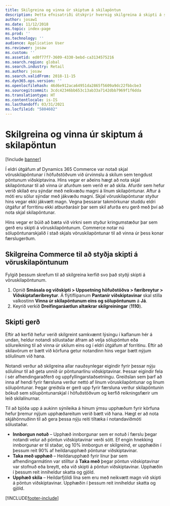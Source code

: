 ```yaml
---
title: Skilgreina og vinna úr skiptum á skilapöntun
description: Þetta efnisatriði útskýrir hvernig skilgreina á skipti á skilum í Dynamics 365 Commerce.
author: josaw1
ms.date: 11/12/2018
ms.topic: index-page
ms.prod: ''
ms.technology: ''
audience: Application User
ms.reviewer: josaw
ms.custom: ''
ms.assetid: ed0f77f7-3609-4330-bebd-ca3134575216
ms.search.region: global
ms.search.industry: Retail
ms.author: josaw
ms.search.validFrom: 2018-11-15
ms.dyn365.ops.version: ''
ms.openlocfilehash: 46d6e912aca64951da2865f5609a9dc22fbbcbe3
ms.sourcegitcommit: 3cdc42346bb653c13ab33a7142dbb7969f1f6dda
ms.translationtype: HT
ms.contentlocale: is-IS
ms.lasthandoff: 03/31/2021
ms.locfileid: "5804602"
---
```

# <a name="configure-and-process-an-exchange-on-a-return-order"></a>Skilgreina og vinna úr skiptum á skilapöntun

[!include [banner](includes/banner.md)]

Í eldri útgáfum af Dynamics 365 Commerce var notað skjal vöruskilapöntunar í höfuðstöðvum við úrvinnslu á skilum sem tengdust pöntunum viðskiptavina. Hins vegar er aðeins hægt að nota skjal skilapöntunar til að vinna úr afurðum sem verið er að skila. Afurðir sem hefur verið skilað eru sýndar með neikvæðu magni á línum skilapöntunar. Aftur á móti eru sölur sýndar með jákvæðu magni. Skjal vöruskilapöntunar styður hins vegar ekki jákvætt magn. Vegna þessarar takmörkunar studdu eldri útgáfur af forritinu ekki atburðarásir þar sem skil afurða eru gerð með því að nota skjal skilapöntunar.

Hins vegar er búið að bæta við virkni sem styður kringumstæður þar sem gerð eru skipti á vöruskilapöntunum. Commerce notar nú sölupöntunarskjalið í stað skjals vöruskilapöntunar til að vinna úr þess konar færslugerðum.

## <a name="configure-commerce-to-support-exchanges-on-return-orders"></a>Skilgreina Commerce til að styðja skipti á vöruskilapöntunum

Fylgið þessum skrefum til að skilgreina kerfið svo það styðji skipti á vöruskilapöntunum.

1. Opnið **Smásala og viðskipti \> Uppsetning höfuðstöðva \> færibreytur \> Viðskiptafæribreytur**. Á flýtiflipanum **Pantanir viðskiptavinar** skal stilla valkostinn **Vinna úr skilapöntunum eins og sölupöntunum** á **Já**.
2. Keyrið verkið **Dreifingaráætlun altækrar skilgreiningar** (**1110**).

## <a name="make-an-exchange"></a>Skipti gerð

Eftir að kerfið hefur verið skilgreint samkvæmt lýsingu í kaflanum hér á undan, heldur notandi sölustaðar áfram að velja sölupöntun eða sölureikning til að vinna úr skilum eins og í eldri útgáfum af forritinu. Eftir að skilavörum er bætt við körfuna getur notandinn hins vegar bætt nýjum sölulínum við hana.

Notandi verður að skilgreina allar nauðsynlegar eigindir fyrir þessar nýju sölulínur til að geta unnið úr pöntunarlínu viðskiptavinar. Þessar eigindir fela í sér afhendingaraðferð og uppfyllingarstaðsetningu. Greiðslan sem þarf að inna af hendi fyrir færsluna verður nettó af línum vöruskilapöntunar og línum sölupöntunar. Þegar greiðsla er gerð upp fyrir færsluna verður skilapöntunin bókuð sem sölupöntunarskjal í höfuðstöðvum og kerfið reikningsfærir um leið skilalínurnar.

Til að bjóða upp á aukinn sýnileika á hinum ýmsu upphæðum fyrir körfuna hefur þremur nýjum upphæðareitum verið bætt við hana. Hægt er að nota skjáhönnuðinn til að gera þessa nýju reiti tiltæka í notandaviðmóti sölustaðar.

- **Innborgun notuð** – Upphæð innborgunar sem er notuð í færslu þegar notandi velur að pöntun viðskiptavinar verði sótt. Ef engin hnekking innborgunar er til staðar, og 10% innborgun er skilgreind, er upphæðin í þessum reit 90% af heildarupphæð pöntunar viðskiptavinar.
- **Taka með upphæð** – Heildarupphæð fyrir línur þar sem afhendingarmátinn var stilltur á **Taka með** þegar pöntun viðskiptavinar var stofnuð eða breytt, eða við skipti á pöntun viðskiptavinar. Upphæðin í þessum reit inniheldur skatta og gjöld.
- **Upphæð skila** – Heildarfjöldi lína sem eru með neikvætt magn við skipti á pöntun viðskiptavinar. Upphæðin í þessum reit inniheldur skatta og gjöld.


[!INCLUDE[footer-include](../includes/footer-banner.md)]